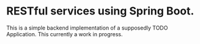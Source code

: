 # RESTful services using Spring Boot.

This is a simple backend implementation of a supposedly TODO Application. This currently a work in progress.